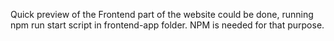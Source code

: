 Quick preview of the Frontend part of the website could be done, running npm run start script in frontend-app folder. NPM is needed for that purpose.

